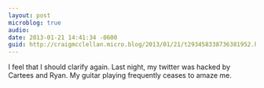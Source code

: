 ```yaml
---
layout: post
microblog: true
audio: 
date: 2013-01-21 14:41:34 -0600
guid: http://craigmcclellan.micro.blog/2013/01/21/t293458338736381952.html
---
```

I feel that I should clarify again. Last night, my twitter was hacked by Cartees and Ryan. My guitar playing frequently ceases to amaze me.
